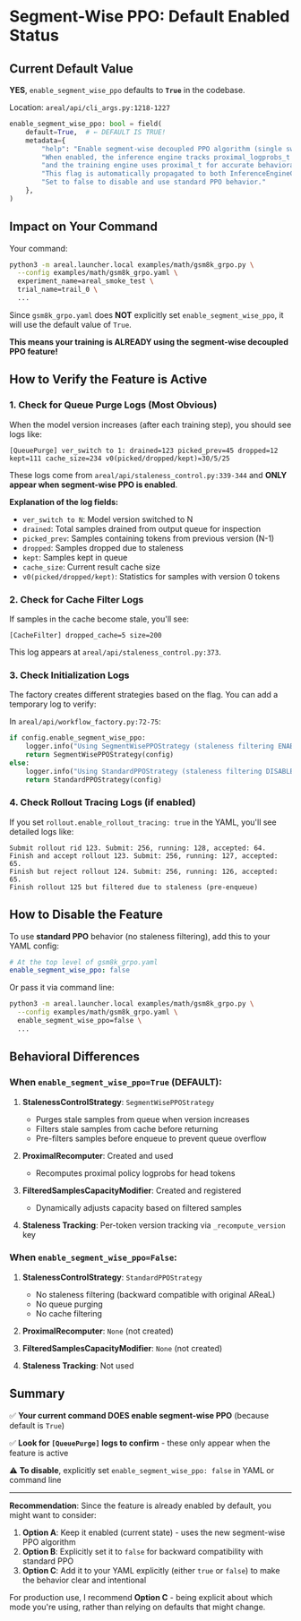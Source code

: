 # Segment-Wise PPO: Default Enabled Status

## Current Default Value

**YES**, `enable_segment_wise_ppo` defaults to **`True`** in the codebase.

Location: `areal/api/cli_args.py:1218-1227`

```python
enable_segment_wise_ppo: bool = field(
    default=True,  # ← DEFAULT IS TRUE!
    metadata={
        "help": "Enable segment-wise decoupled PPO algorithm (single switch for entire feature). "
        "When enabled, the inference engine tracks proximal_logprobs_t and output_versions per token, "
        "and the training engine uses proximal_t for accurate behavioral importance weight calculation. "
        "This flag is automatically propagated to both InferenceEngineConfig and PPOActorConfig. "
        "Set to false to disable and use standard PPO behavior."
    },
)
```

## Impact on Your Command

Your command:
```bash
python3 -m areal.launcher.local examples/math/gsm8k_grpo.py \
  --config examples/math/gsm8k_grpo.yaml \
  experiment_name=areal_smoke_test \
  trial_name=trail_0 \
  ...
```

Since `gsm8k_grpo.yaml` does **NOT** explicitly set `enable_segment_wise_ppo`, it will use the default value of `True`.

**This means your training is ALREADY using the segment-wise decoupled PPO feature!**

## How to Verify the Feature is Active

### 1. Check for Queue Purge Logs (Most Obvious)

When the model version increases (after each training step), you should see logs like:

```
[QueuePurge] ver_switch to 1: drained=123 picked_prev=45 dropped=12 kept=111 cache_size=234 v0(picked/dropped/kept)=30/5/25
```

These logs come from `areal/api/staleness_control.py:339-344` and **ONLY appear when segment-wise PPO is enabled**.

**Explanation of the log fields:**
- `ver_switch to N`: Model version switched to N
- `drained`: Total samples drained from output queue for inspection
- `picked_prev`: Samples containing tokens from previous version (N-1)
- `dropped`: Samples dropped due to staleness
- `kept`: Samples kept in queue
- `cache_size`: Current result cache size
- `v0(picked/dropped/kept)`: Statistics for samples with version 0 tokens

### 2. Check for Cache Filter Logs

If samples in the cache become stale, you'll see:

```
[CacheFilter] dropped_cache=5 size=200
```

This log appears at `areal/api/staleness_control.py:373`.

### 3. Check Initialization Logs

The factory creates different strategies based on the flag. You can add a temporary log to verify:

In `areal/api/workflow_factory.py:72-75`:
```python
if config.enable_segment_wise_ppo:
    logger.info("Using SegmentWisePPOStrategy (staleness filtering ENABLED)")
    return SegmentWisePPOStrategy(config)
else:
    logger.info("Using StandardPPOStrategy (staleness filtering DISABLED)")
    return StandardPPOStrategy(config)
```

### 4. Check Rollout Tracing Logs (if enabled)

If you set `rollout.enable_rollout_tracing: true` in the YAML, you'll see detailed logs like:

```
Submit rollout rid 123. Submit: 256, running: 128, accepted: 64.
Finish and accept rollout 123. Submit: 256, running: 127, accepted: 65.
Finish but reject rollout 124. Submit: 256, running: 126, accepted: 65.
Finish rollout 125 but filtered due to staleness (pre-enqueue)
```

## How to Disable the Feature

To use **standard PPO** behavior (no staleness filtering), add this to your YAML config:

```yaml
# At the top level of gsm8k_grpo.yaml
enable_segment_wise_ppo: false
```

Or pass it via command line:

```bash
python3 -m areal.launcher.local examples/math/gsm8k_grpo.py \
  --config examples/math/gsm8k_grpo.yaml \
  enable_segment_wise_ppo=false \
  ...
```

## Behavioral Differences

### When `enable_segment_wise_ppo=True` (DEFAULT):

1. **StalenessControlStrategy**: `SegmentWisePPOStrategy`
   - Purges stale samples from queue when version increases
   - Filters stale samples from cache before returning
   - Pre-filters samples before enqueue to prevent queue overflow

2. **ProximalRecomputer**: Created and used
   - Recomputes proximal policy logprobs for head tokens

3. **FilteredSamplesCapacityModifier**: Created and registered
   - Dynamically adjusts capacity based on filtered samples

4. **Staleness Tracking**: Per-token version tracking via `_recompute_version` key

### When `enable_segment_wise_ppo=False`:

1. **StalenessControlStrategy**: `StandardPPOStrategy`
   - No staleness filtering (backward compatible with original AReaL)
   - No queue purging
   - No cache filtering

2. **ProximalRecomputer**: `None` (not created)

3. **FilteredSamplesCapacityModifier**: `None` (not created)

4. **Staleness Tracking**: Not used

## Summary

✅ **Your current command DOES enable segment-wise PPO** (because default is `True`)

✅ **Look for `[QueuePurge]` logs to confirm** - these only appear when the feature is active

⚠️ **To disable**, explicitly set `enable_segment_wise_ppo: false` in YAML or command line

---

**Recommendation**: Since the feature is already enabled by default, you might want to consider:

1. **Option A**: Keep it enabled (current state) - uses the new segment-wise PPO algorithm
2. **Option B**: Explicitly set it to `false` for backward compatibility with standard PPO
3. **Option C**: Add it to your YAML explicitly (either `true` or `false`) to make the behavior clear and intentional

For production use, I recommend **Option C** - being explicit about which mode you're using, rather than relying on defaults that might change.
